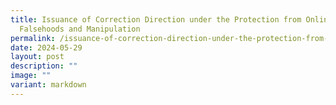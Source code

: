 ```yaml
---
title: Issuance of Correction Direction under the Protection from Online
  Falsehoods and Manipulation
permalink: /issuance-of-correction-direction-under-the-protection-from-online-falsehoods-and-manipulation/
date: 2024-05-29
layout: post
description: ""
image: ""
variant: markdown
---
```


